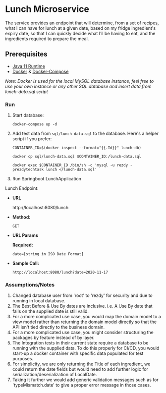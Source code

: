 # Lunch Microservice

The service provides an endpoint that will determine, from a set of recipes, what I can have for lunch at a given date, based on my fridge ingredient's expiry date, so that I can quickly decide what I’ll be having to eat, and the ingredients required to prepare the meal.

## Prerequisites

* [Java 11 Runtime](https://www.oracle.com/java/technologies/javase-jdk11-downloads.html)
* [Docker](https://docs.docker.com/get-docker/) & [Docker-Compose](https://docs.docker.com/compose/install/)

*Note: Docker is used for the local MySQL database instance, feel free to use your own instance or any other SQL database and insert data from lunch-data.sql script* 


### Run

1. Start database:

    ```
    docker-compose up -d
    ```
   
2. Add test data from  `sql/lunch-data.sql` to the database. Here's a helper script if you prefer:


    ```
    CONTAINER_ID=$(docker inspect --format="{{.Id}}" lunch-db)
    ```
    
    ```
    docker cp sql/lunch-data.sql $CONTAINER_ID:/lunch-data.sql
    ```
    
    ```
    docker exec $CONTAINER_ID /bin/sh -c 'mysql -u rezdy -prezdytechtask lunch </lunch-data.sql'
    ```
    
3. Run Springboot LunchApplication


Lunch Endpoint:

* **URL**

  http://localhost:8080/lunch

* **Method:**

  `GET`

*  **URL Params**

   **Required:**
 
   `date=[string in ISO Date Format]`


* **Sample Call:**

   `http://localhost:8080/lunch?date=2020-11-17`


### Assumptions/Notes

1. Changed database user from 'root' to 'rezdy' for security and due to running in local database.
2. The Best Before & Use By dates are inclusive. i.e. A Use By date that falls on the supplied date is still valid.
3. For a more complicated use case, you would map the domain model to a view model rather than returning the domain model directly so that the API isn't tied directly to the business domain.
4. For a more complicated use case, you might consider structuring the packages by feature instead of by layer.
5. The Integration tests in their current state require a database to be running with the supplied data. To do this properly for CI/CD, you would start-up a docker container with specific data populated for test purposes.
6. For simplicity, we are only returning the Title of each ingredient, we could return the date fields but would need to add further logic for serialization/deserialization of LocalDate.
7. Taking it further we would add generic validation messages such as for 'typeMismatch.date' to give a proper error message in those cases.
